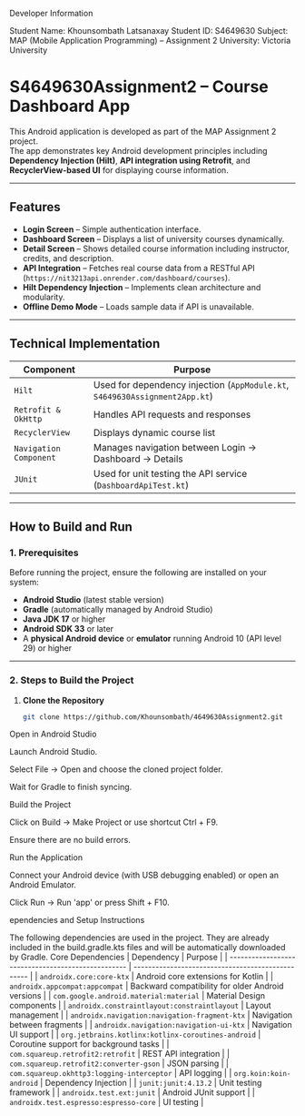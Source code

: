 Developer Information

Student Name: Khounsombath Latsanaxay
Student ID: S4649630
Subject: MAP (Mobile Application Programming) – Assignment 2
University: Victoria University



#  S4649630Assignment2 – Course Dashboard App

This Android application is developed as part of the MAP Assignment 2 project.  
The app demonstrates key Android development principles including **Dependency Injection (Hilt)**, **API integration using Retrofit**, and **RecyclerView-based UI** for displaying course information.

---

##  Features

- **Login Screen** – Simple authentication interface.
- **Dashboard Screen** – Displays a list of university courses dynamically.
- **Detail Screen** – Shows detailed course information including instructor, credits, and description.
- **API Integration** – Fetches real course data from a RESTful API (`https://nit3213api.onrender.com/dashboard/courses`).
- **Hilt Dependency Injection** – Implements clean architecture and modularity.
- **Offline Demo Mode** – Loads sample data if API is unavailable.

---

##  Technical Implementation

| Component | Purpose |
|------------|----------|
| `Hilt` | Used for dependency injection (`AppModule.kt`, `S4649630Assignment2App.kt`) |
| `Retrofit & OkHttp` | Handles API requests and responses |
| `RecyclerView` | Displays dynamic course list |
| `Navigation Component` | Manages navigation between Login → Dashboard → Details |
| `JUnit` | Used for unit testing the API service (`DashboardApiTest.kt`) |

---

##  How to Build and Run

### 1. Prerequisites
Before running the project, ensure the following are installed on your system:
- **Android Studio** (latest stable version)
- **Gradle** (automatically managed by Android Studio)
- **Java JDK 17** or higher
- **Android SDK 33** or later
- A **physical Android device** or **emulator** running Android 10 (API level 29) or higher

---

### 2. Steps to Build the Project
1. **Clone the Repository**
   ```bash
   git clone https://github.com/Khounsombath/4649630Assignment2.git


Open in Android Studio

Launch Android Studio.

Select File → Open and choose the cloned project folder.

Wait for Gradle to finish syncing.

Build the Project

Click on Build → Make Project or use shortcut Ctrl + F9.

Ensure there are no build errors.

Run the Application

Connect your Android device (with USB debugging enabled) or open an Android Emulator.

Click Run → Run 'app' or press Shift + F10.


ependencies and Setup Instructions

The following dependencies are used in the project.
They are already included in the build.gradle.kts files and will be automatically downloaded by Gradle.
Core Dependencies
| Dependency                                         | Purpose                                           |
| -------------------------------------------------- | ------------------------------------------------- |
| `androidx.core:core-ktx`                           | Android core extensions for Kotlin                |
| `androidx.appcompat:appcompat`                     | Backward compatibility for older Android versions |
| `com.google.android.material:material`             | Material Design components                        |
| `androidx.constraintlayout:constraintlayout`       | Layout management                                 |
| `androidx.navigation:navigation-fragment-ktx`      | Navigation between fragments                      |
| `androidx.navigation:navigation-ui-ktx`            | Navigation UI support                             |
| `org.jetbrains.kotlinx:kotlinx-coroutines-android` | Coroutine support for background tasks            |
| `com.squareup.retrofit2:retrofit`                  | REST API integration                              |
| `com.squareup.retrofit2:converter-gson`            | JSON parsing                                      |
| `com.squareup.okhttp3:logging-interceptor`         | API logging                                       |
| `org.koin:koin-android`                            | Dependency Injection                              |
| `junit:junit:4.13.2`                               | Unit testing framework                            |
| `androidx.test.ext:junit`                          | Android JUnit support                             |
| `androidx.test.espresso:espresso-core`             | UI testing                                        |

